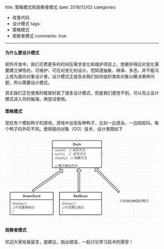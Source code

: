 title: 策略模式和观察者模式
date: 2018/12/02
categories:

- 改善代码
- 设计模式
tags:
-  策略模式
-  观察者模式 
comments: true
---

#### 为什么要设计模式

软件开发中，我们花费更多的时间在需求变化和维护项目上，想更好得应对变化需要建立弹性的，可维护、可应对变化的设计。而知道抽象、继承、多态，并不能马上成为面向对象设计者，设计模式正是告诉我们如何组织类和对象以解决某种问题，所以需要设计模式。

其实我们正在使用的框架封装了很多设计模式，但是我们感觉不到。可以先让设计模式进入你的脑海，再尝试使用。

#### 策略模式

现在有个模拟鸭子的游戏，游戏中出现各种鸭子，比如一边游泳，一边呱呱叫，每个鸭子的外形不同。使用面向对象（OO）技术，设计类图如下

![duck1](/images/20181202/duck1.png)



#### 观察者模式







欢迎大家给我留言，提建议，指出错误，一起讨论学习技术的感受！
